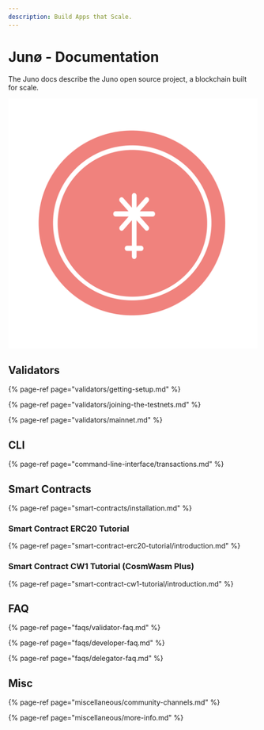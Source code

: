 ```yaml
---
description: Build Apps that Scale.
---
```


# Junø - Documentation

The Juno docs describe the Juno open source project, a blockchain built for scale.

![](.gitbook/assets/juno-logo-red-%20%284%29%20%283%29.svg)

## Validators

{% page-ref page="validators/getting-setup.md" %}

{% page-ref page="validators/joining-the-testnets.md" %}

{% page-ref page="validators/mainnet.md" %}

## CLI

{% page-ref page="command-line-interface/transactions.md" %}

## Smart Contracts

{% page-ref page="smart-contracts/installation.md" %}

### Smart Contract ERC20 Tutorial

{% page-ref page="smart-contract-erc20-tutorial/introduction.md" %}

### Smart Contract CW1 Tutorial \(CosmWasm Plus\)

{% page-ref page="smart-contract-cw1-tutorial/introduction.md" %}

## FAQ

{% page-ref page="faqs/validator-faq.md" %}

{% page-ref page="faqs/developer-faq.md" %}

{% page-ref page="faqs/delegator-faq.md" %}

## Misc

{% page-ref page="miscellaneous/community-channels.md" %}

{% page-ref page="miscellaneous/more-info.md" %}

